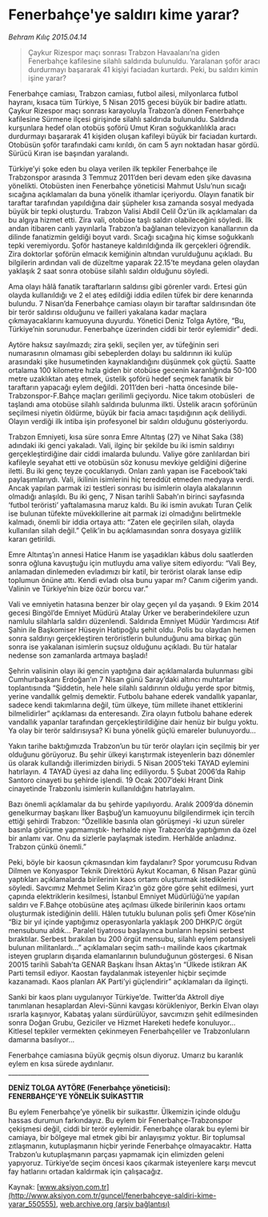 # Fenerbahçe'ye saldırı kime yarar?

*Behram Kılıç 2015.04.14*

<div class="pNewsDetailMainContent" itemprop="articleBody">
 <blockquote>
  <p>
   Çaykur Rizespor maçı sonrası Trabzon Havaalanı’na giden Fenerbahçe kafilesine silahlı saldırıda bulunuldu. Yaralanan şoför aracı durdurmayı başararak 41 kişiyi faciadan kurtardı. Peki, bu saldırı kimin işine yarar?
  </p>
 </blockquote>
 <p>
  Fenerbahçe camiası, Trabzon camiası, futbol ailesi, milyonlarca futbol hayranı, kısaca tüm Türkiye, 5 Nisan 2015 gecesi büyük bir badire atlattı. Çaykur Rizespor maçı sonrası karayoluyla Trabzon’a dönen Fenerbahçe kafilesine Sürmene ilçesi girişinde silahlı saldırıda bulunuldu. Saldırıda kurşunlara hedef olan otobüs şoförü Umut Kıran soğukkanlılıkla aracı durdurmayı başararak 41 kişiden oluşan kafileyi büyük bir faciadan kurtardı. Otobüsün şoför tarafındaki camı kırıldı, ön cam 5 ayrı noktadan hasar gördü. Sürücü Kıran ise başından yaralandı.
 </p>
 <p>
  Türkiye’yi şoke eden bu olaya verilen ilk tepkiler Fenerbahçe ile Trabzonspor arasında 3 Temmuz 2011’den beri devam eden şike davasına yönelikti. Otobüsten inen Fenerbahçe yöneticisi Mahmut Uslu’nun sıcağı sıcağına açıklamaları da buna yönelik ithamlar içeriyordu. Olayın fanatik bir taraftar tarafından yapıldığına dair şüpheler kısa zamanda sosyal medyada büyük bir tepki oluşturdu. Trabzon Valisi Abdil Celil Öz’ün ilk açıklamaları da bu algıya hizmet etti. Zira vali, otobüse taşlı saldırı olabileceğini söyledi. İlk andan itibaren canlı yayınlarla Trabzon’a bağlanan televizyon kanallarının da dilinde fanatizmin geldiği boyut vardı. Sıcağı sıcağına hiç kimse soğukkanlı tepki veremiyordu. Şoför hastaneye kaldırıldığında ilk gerçekleri öğrendik. Zira doktorlar şoförün elmacık kemiğinin altından vurulduğunu açıkladı. Bu bilgilerin ardından vali de düzeltme yaparak 22.15’te meydana gelen olaydan yaklaşık 2 saat sonra otobüse silahlı saldırı olduğunu söyledi.
 </p>
 <p>
  Ama olayı hâlâ fanatik taraftarların saldırısı gibi görenler vardı. Ertesi gün olayda kullanıldığı ve 2 el ateş edildiği iddia edilen tüfek bir dere kenarında bulundu. 7 Nisan’da Fenerbahçe camiası olayın bir taraftar saldırısından öte bir terör saldırısı olduğunu ve failleri yakalana kadar maçlara çıkmayacaklarını kamuoyuna duyurdu. Yönetici Deniz Tolga Aytöre, “Bu, Türkiye’nin sorunudur. Fenerbahçe üzerinden ciddi bir terör eylemidir” dedi.
 </p>
 <p>
  Aytöre haksız sayılmazdı; zira şekli, seçilen yer, av tüfeğinin seri numarasının olmaması gibi sebeplerden dolayı bu saldırının iki kulüp arasındaki şike husumetinden kaynaklandığını düşünmek çok güçtü. Saatte ortalama 100 kilometre hızla giden bir otobüse gecenin karanlığında 50-100 metre uzaklıktan ateş etmek, üstelik şoförü hedef seçmek fanatik bir taraftarın yapacağı eylem değildi. 2011’den beri -hatta öncesinde bile- Trabzonspor-F.Bahçe maçları gerilimli geçiyordu. Nice takım otobüsleri  de taşlandı ama otobüse silahlı saldırıda bulunma ilkti. Üstelik aracın şoförünün seçilmesi niyetin öldürme, büyük bir facia amacı taşıdığının açık deliliydi. Olayın verdiği ilk intiba işin profesyonel bir saldırı olduğunu gösteriyordu.
 </p>
 <p>
  Trabzon Emniyeti, kısa süre sonra Emre Altıntaş (27) ve Nihat Saka (38) adındaki iki genci yakaladı. Vali, ilginç bir şekilde bu iki ismin saldırıyı gerçekleştirdiğine dair ciddi imalarda bulundu. Valiye göre zanlılardan biri kafileyle seyahat etti ve otobüsün söz konusu mevkiye geldiğini diğerine iletti. Bu iki genç teyze çocuklarıydı. Onları zanlı yapan ise Facebook’taki paylaşımlarıydı. Vali, ikilinin isimlerini hiç tereddüt etmeden medyaya verdi. Ancak yapılan parmak izi testleri sonrası bu isimlerin olayla alakalarının olmadığı anlaşıldı. Bu iki genç, 7 Nisan tarihli Sabah’ın birinci sayfasında ‘futbol teröristi’ yaftalamasına maruz kaldı. Bu iki ismin avukatı Turan Çelik ise bulunan tüfekte müvekkillerine ait parmak izi olmadığını belirtmekle kalmadı, önemli bir iddia ortaya attı: “Zaten ele geçirilen silah, olayda kullanılan silah değil.” Çelik’in bu açıklamasından sonra dosyaya gizlilik kararı getirildi.
 </p>
 <p>
  Emre Altıntaş’ın annesi Hatice Hanım ise yaşadıkları kâbus dolu saatlerden sonra oğluna kavuştuğu için mutluydu ama valiye sitem ediyordu: “Vali Bey, anlamadan dinlemeden evladımızı bir katil, bir terörist olarak lanse edip toplumun önüne attı. Kendi evladı olsa bunu yapar mı? Canım ciğerim yandı. Valinin ve Türkiye’nin bize özür borcu var.”
 </p>
 <p>
  Vali ve emniyetin hatasına benzer bir olay geçen yıl da yaşandı. 9 Ekim 2014 gecesi Bingöl’de Emniyet Müdürü Atalay Ürker ve beraberindekilere uzun namlulu silahlarla saldırı düzenlendi. Saldırıda Emniyet Müdür Yardımcısı Atif Şahin ile Başkomiser Hüseyin Hatipoğlu şehit oldu. Polis bu olaydan hemen sonra saldırıyı gerçekleştiren teröristlerin bulunduğunu ama birkaç gün sonra ise yakalanan isimlerin suçsuz olduğunu açıkladı. Bu tür hatalar nedense son zamanlarda artmaya başladı!
 </p>
 <p>
  Şehrin valisinin olayı iki gencin yaptığına dair açıklamalarda bulunması gibi Cumhurbaşkanı Erdoğan’ın 7 Nisan günü Saray’daki altıncı muhtarlar toplantısında “Şiddetin, hele hele silahlı saldırının olduğu yerde spor bitmiş, yerine vandallık gelmiş demektir. Futbolu bahane ederek vandallık yapanlar, sadece kendi takımlarına değil, tüm ülkeye, tüm millete ihanet ettiklerini bilmelidirler” açıklaması da enteresandı. Zira olayın futbolu bahane ederek vandallık yapanlar tarafından gerçekleştirildiğine dair henüz bir bulgu yoktu. Ya olay bir terör saldırısıysa? Ki buna yönelik güçlü emareler bulunuyordu…
 </p>
 <p>
  Yakın tarihe baktığımızda Trabzon’un bu tür terör olayları için seçilmiş bir yer olduğunu görüyoruz. Bu şehir ülkeyi karıştırmak isteyenlerin bazı dönemler üs olarak kullandığı illerimizden biriydi. 5 Nisan 2005’teki TAYAD eylemini hatırlayın. 4 TAYAD üyesi az daha linç ediliyordu. 5 Şubat 2006’da Rahip Santoro cinayeti bu şehirde işlendi. 19 Ocak 2007’deki Hrant Dink cinayetinde Trabzonlu isimlerin kullanıldığını hatırlayalım.
 </p>
 <p>
  Bazı önemli açıklamalar da bu şehirde yapılıyordu. Aralık 2009’da dönemin genelkurmay başkanı İlker Başbuğ’un kamuoyunu bilgilendirmek için tercih ettiği şehirdi Trabzon: “Özellikle basınla olan görüşmeyi -ki uzun süreler basınla görüşme yapmamıştık- herhalde niye Trabzon’da yaptığımın da özel bir anlamı var. Onu da sizlerle paylaşmak istedim. Herhâlde anladınız. Trabzon çünkü önemli.”
 </p>
 <p>
  Peki, böyle bir kaosun çıkmasından kim faydalanır? Spor yorumcusu Rıdvan Dilmen ve Konyaspor Teknik Direktörü Aykut Kocaman, 6 Nisan Pazar günü yaptıkları açıklamalarda birilerinin kaos ortamı oluşturmak istediklerini söyledi. Savcımız Mehmet Selim Kiraz’ın göz göre göre şehit edilmesi, yurt çapında elektriklerin kesilmesi, İstanbul Emniyet Müdürlüğü’ne yapılan saldırı ve F.Bahçe otobüsüne ateş açılması ülkede birilerinin kaos ortamı oluşturmak istediğinin delili. Hâlen tutuklu bulunan polis şefi Ömer Köse’nin “Biz bir yıl içinde yaptığımız operasyonlarla yaklaşık 200 DHKP/C örgüt mensubunu aldık... Paralel tiyatrosu başlayınca bunların hepsini serbest bıraktılar. Serbest bırakılan bu 200 örgüt mensubu, silahlı eylem potansiyeli bulunan militanlardı…” açıklamaları seçim sath-ı mailinde kaos çıkartmak isteyen grupların dışarıda elamanlarının bulunduğunun göstergesi. 6 Nisan 20015 tarihli Sabah’ta GENAR Başkanı İhsan Aktaş’ın “Ülkede istikrarı AK Parti temsil ediyor. Kaostan faydalanmak isteyenler hiçbir seçimde kazanamadı. Kaos planları AK Parti’yi güçlendirir” açıklamaları da ilginçti.
 </p>
 <p>
  Sanki bir kaos planı uygulanıyor Türkiye’de. Twitter’da Aktroll diye tanımlanan hesaplardan Alevi-Sünni kavgası körükleniyor, Berkin Elvan olayı ısrarla kaşınıyor, Kabataş yalanı sürdürülüyor, savcımızın şehit edilmesinden sonra Doğan Grubu, Geziciler ve Hizmet Hareketi hedefe konuluyor… Kitlesel tepkiler vermekten çekinmeyen Fenerbahçeliler ve Trabzonluların damarına basılıyor…
 </p>
 <p>
  Fenerbahçe camiasına büyük geçmiş olsun diyoruz. Umarız bu karanlık eylem en kısa sürede aydınlanır.
  <br>
   ____________________________________________
  </br>
 </p>
 <p>
  <strong>
   DENİZ TOLGA AYTÖRE (Fenerbahçe yöneticisi):
   <br>
    FENERBAHÇE’YE YÖNELİK SUİKASTTIR
   </br>
  </strong>
 </p>
 <p>
  Bu eylem Fenerbahçe’ye yönelik bir suikasttır. Ülkemizin içinde olduğu hassas durumun farkındayız. Bu eylem bir Fenerbahçe-Trabzonspor çekişmesi değil, ciddi bir terör eylemidir. Fenerbahçe olarak bu eylemi bir camiaya, bir bölgeye mal etmek gibi bir anlayışımız yoktur. Bir toplumsal zıtlaşmanın, kutuplaşmanın hiçbir yerinde Fenerbahçe olmayacaktır. Hatta Trabzon’u kutuplaşmanın parçası yapmamak için elimizden geleni yapıyoruz. Türkiye’de seçim öncesi kaos çıkarmak isteyenlere karşı mevcut fay hatlarını ortadan kaldırmak için çalışacağız.
 </p>
</div>


Kaynak: [www.aksiyon.com.tr](http://www.aksiyon.com.tr/guncel/fenerbahceye-saldiri-kime-yarar_550555), [web.archive.org (arşiv bağlantısı)](http://web.archive.org/web/20150802024450/http://www.aksiyon.com.tr/guncel/fenerbahceye-saldiri-kime-yarar_550555)

